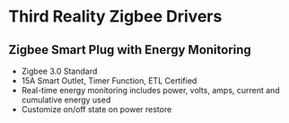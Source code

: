 # Third Reality Zigbee Drivers

## Zigbee Smart Plug with Energy Monitoring

* Zigbee 3.0 Standard
* 15A Smart Outlet, Timer Function, ETL Certified
* Real-time energy monitoring includes power, volts, amps, current and cumulative energy used
* Customize on/off state on power restore
